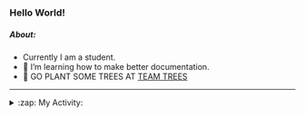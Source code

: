 ### Hello World!

##### About:
- Currently I am a student.
- 🌱 I’m learning how to make better documentation.
- 🌱 GO PLANT SOME TREES AT [TEAM TREES](https://teamtrees.org/)

---
<details>
  <summary>:zap: My Activity:</summary>
  
<!--START_SECTION:waka-->
![Code Time](http://img.shields.io/badge/Code%20Time-1%2C231%20hrs%205%20mins-blue)

**I'm a Night 🦉** 

```text
🌞 Morning                1978 commits        ███░░░░░░░░░░░░░░░░░░░░░░   10.22 % 
🌆 Daytime                6518 commits        ████████░░░░░░░░░░░░░░░░░   33.68 % 
🌃 Evening                5563 commits        ███████░░░░░░░░░░░░░░░░░░   28.75 % 
🌙 Night                  5293 commits        ███████░░░░░░░░░░░░░░░░░░   27.35 % 
```
📅 **I'm Most Productive on Wednesday** 

```text
Monday                   2688 commits        ███░░░░░░░░░░░░░░░░░░░░░░   13.89 % 
Tuesday                  2669 commits        ███░░░░░░░░░░░░░░░░░░░░░░   13.79 % 
Wednesday                4535 commits        ██████░░░░░░░░░░░░░░░░░░░   23.43 % 
Thursday                 2540 commits        ███░░░░░░░░░░░░░░░░░░░░░░   13.13 % 
Friday                   2058 commits        ███░░░░░░░░░░░░░░░░░░░░░░   10.63 % 
Saturday                 1660 commits        ██░░░░░░░░░░░░░░░░░░░░░░░   08.58 % 
Sunday                   3202 commits        ████░░░░░░░░░░░░░░░░░░░░░   16.55 % 
```


📊 **This Week I Spent My Time On** 

```text
🔥 Editors: 
IntelliJ                 10 hrs 27 mins      █████████████████████████   100.00 % 

🐱‍💻 Projects: 
mysql-java               2 hrs 40 mins       ██████░░░░░░░░░░░░░░░░░░░   25.64 % 
music-api                2 hrs 30 mins       ██████░░░░░░░░░░░░░░░░░░░   23.92 % 
rest-api-example         2 hrs 17 mins       █████░░░░░░░░░░░░░░░░░░░░   21.97 % 
java-springboot-projects 1 hr 12 mins        ███░░░░░░░░░░░░░░░░░░░░░░   11.53 % 
movie                    45 mins             ██░░░░░░░░░░░░░░░░░░░░░░░   07.24 % 
```


 Last Updated on 12/10/2023 15:11:21 UTC
<!--END_SECTION:waka-->
</details>
